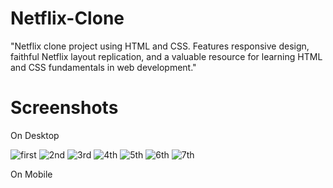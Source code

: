 # Netflix-Clone
"Netflix clone project using HTML and CSS. Features responsive design, faithful Netflix layout replication, and a valuable resource for learning HTML and CSS fundamentals in web development."
# Screenshots
On Desktop

![first](https://github.com/adityarj14/Netflix-Clone/assets/140752793/9bb093a1-8f54-4099-ad6d-215275eb0e05)
![2nd](https://github.com/adityarj14/Netflix-Clone/assets/140752793/aa170c86-ada3-4d5d-bf86-8aff45f35e6f)
![3rd](https://github.com/adityarj14/Netflix-Clone/assets/140752793/c8998c59-d70c-45f1-bc41-83c599ddd105)
![4th](https://github.com/adityarj14/Netflix-Clone/assets/140752793/19a2cd53-4813-45bc-9377-fb329ab9e453)
![5th](https://github.com/adityarj14/Netflix-Clone/assets/140752793/265929b5-93b7-49ba-97c7-748163ab4d08)
![6th](https://github.com/adityarj14/Netflix-Clone/assets/140752793/af941d7a-d720-4f4a-b6ad-a807e8f9ff2a)
![7th](https://github.com/adityarj14/Netflix-Clone/assets/140752793/c3bf6c48-a671-4502-bd79-bc54820fec79)

On Mobile
